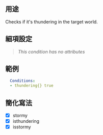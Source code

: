 ## 用途
Checks if it's thundering in the target world.


## 細項設定
> *This condition has no attributes*


## 範例
```yaml
  Conditions:
  - thundering{} true
```


## 簡化寫法
- [x] stormy
- [x] isthundering
- [x] isstormy